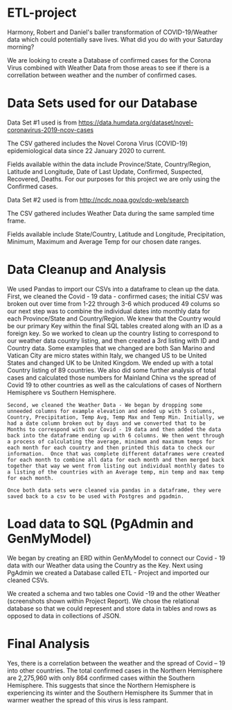 # ETL-project
Harmony, Robert and Daniel's baller transformation of COVID-19/Weather data which could potentially save lives. What did you do with your Saturday morning?

We are looking to create a Database of confirmed cases for the Corona Virus combined with Weather Data from those areas to see if there is a correllation between weather and the number of confirmed cases.

# Data Sets used for our Database

Data Set #1 used is from https://data.humdata.org/dataset/novel-coronavirus-2019-ncov-cases

The CSV gathered includes the Novel Corona Virus (COVID-19) epidemiological data since 22 January 2020 to current. 

Fields available within the data include Province/State, Country/Region, Latitude and Longitude, Date of Last Update, Confirmed, Suspected, Recovered, Deaths.  For our purposes for this project we are only using the Confirmed cases. 

Data Set #2 used is from http://ncdc.noaa.gov/cdo-web/search

The CSV gathered includes Weather Data during the same sampled time frame. 

Fields available include State/Country, Latitude and Longitude, Precipitation, Minimum, Maximum and Average Temp for our chosen date ranges.

# Data Cleanup and Analysis

We used Pandas to import our CSVs into a dataframe to clean up the data. 
    First, we cleaned the Covid - 19 data - confirmed cases; the initial CSV was broken out over time from 1-22 through 3-6 which produced 49 colums so our next step was to combine the individual dates into monthly data for each Province/State and Country/Region.  We knew that the Country would be our primary Key within the final SQL tables created along with an ID as a foreign key.  So we worked to clean up the country listing to correspond to our weather data country listing, and then created a 3rd listing with ID and Country data. Some examples that we changed are both San Marino and Vatican City are micro states within Italy, we changed US to be United States and changed UK to be United Kingdom.  We ended up with a total Country listing of 89 countries.  We also did some further analysis of total cases and calculated those numbers for Mainland China vs the spread of Covid 19 to other countries as well as the calculations of cases of Northern Hemisphere vs Southern Hemisphere. 

    Second, we cleaned the Weather Data - We began by dropping some unneeded columns for example elevation and ended up with 5 columns, Country, Precipitation, Temp Avg, Temp Max and Temp Min. Initially, we had a date column broken out by days and we converted that to be Months to correspond with our Covid - 19 data and then added the data back into the dataframe ending up with 6 columns. We then went through a process of calculating the average, minimum and maximum temps for each month for each country and then printed this data to check our information.  Once that was complete different dataframes were created for each month to combine all data for each month and then merged back together that way we went from listing out individual monthly dates to a listing of the countries with an Average temp, min temp and max temp for each month.   

    Once both data sets were cleaned via pandas in a dataframe, they were saved back to a csv to be used with Postgres and pgadmin.

# Load data to SQL (PgAdmin and GenMyModel)

We began by creating an ERD within GenMyModel to connect our Covid - 19 data with our Weather data using the Country as the Key. Next using PgAdmin we created a Database called ETL - Project and imported our cleaned CSVs.  

We created a schema and two tables one Covid -19 and the other Weather (screenshots shown within Project Report).  We chose the relational database so that we could represent and store data in tables and rows as opposed to data in collections of JSON. 

# Final Analysis

Yes, there is a correlation between the weather and the spread of Covid – 19 into other countries.  The total confirmed cases in the Northern Hemisphere are 2,275,960 with only 864 confirmed cases within the Southern Hemisphere.  This suggests that since the Northern Hemisphere is experiencing its winter and the Southern Hemisphere its Summer that in warmer weather the spread of this virus is less rampant. 










 
